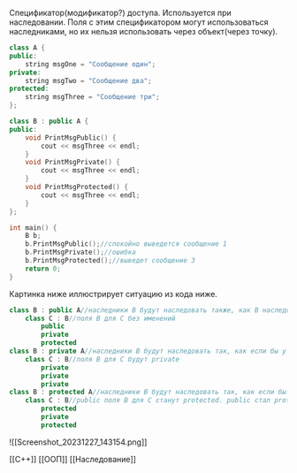 Спецификатор(модификатор?) доступа. Используется при наследовании.
Поля  с этим спецификатором могут использоваться наследниками, но их нельзя использовать через объект(через точку).

```c++
class A {
public:
	string msgOne = "Сообщение один";
private:
	string msgTwo = "Сообщение два";
protected:
	string msgThree = "Сообщение три";
};

class B : public A {
public:
	void PrintMsgPublic() {
		cout << msgThree << endl;
	}
	void PrintMsgPrivate() {
		cout << msgThree << endl;
	}
	void PrintMsgProtected() {
		cout << msgThree << endl;
	}
};

int main() {
	B b;
	b.PrintMsgPublic();//спокойно выведется сообщение 1
	b.PrintMsgPrivate();//ошибка
	b.PrintMsgProtected();//выведет сообщение 3
	return 0;
}
```

Картинка ниже  иллюстрирует ситуацию из кода ниже. 

```c++
class B : public A//наследники В будут наследовать также, как В наследовал от А
	class C : B//поля В для С без именений
		public
		private
		protected
class B : private A//наследники В будут наследовать так, как если бы у В все поля были private
	class C : B//поля В для С будут private
		private
		private
		private
class B : protected A//наследники В будут наследовать так, как если бы поля public класса В стали protected
	class C : B//public поля В для С станут protected. public стал protected
		protected
		private
		protected
```

![[Screenshot_20231227_143154.png]]


[[C++]] [[ООП]] [[Наследование]]